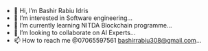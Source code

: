 - 👋 Hi, I’m Bashir Rabiu Idris
- 👀 I’m interested in Software engineering...
- 🌱 I’m currently learning NITDA Blockchain programme...
- 💞️ I’m looking to collaborate on AI Experts...
- 📫 How to reach me @07065597561
bashirrabiu308@gmail.com...

<!---
bashirrabiu308/bashirrabiu308 is a ✨ special ✨ repository because its `README.md` (this file) appears on your GitHub profile.
You can click the Preview link to take a look at your changes.
--->
